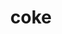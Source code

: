 ---
category: 4-letters
denotation: null
name: coke
reference_link: https://www.etymonline.com/word/coke
root_language: null
root_name: null
title: coke
type: free
word_sums:
- respelling: coke
  sum: 'Coke + '
---